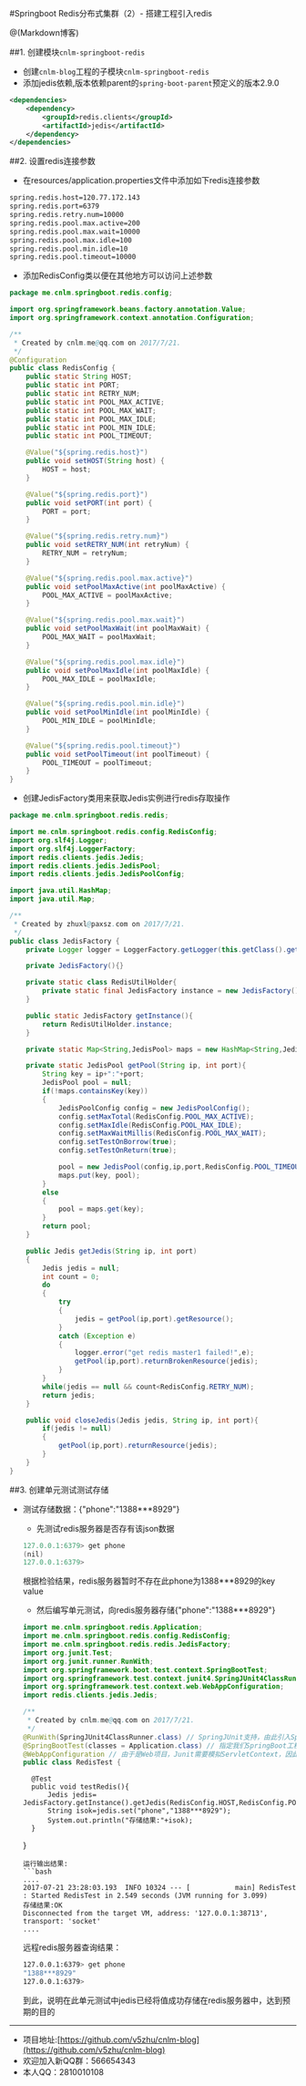 #Springboot Redis分布式集群（2）- 搭建工程引入redis

@(Markdown博客)

##1. 创建模块`cnlm-springboot-redis`
- 创建`cnlm-blog`工程的子模块`cnlm-springboot-redis`
- 添加jedis依赖,版本依赖parent的`spring-boot-parent`预定义的版本2.9.0
```xml
<dependencies>
    <dependency>
        <groupId>redis.clients</groupId>
        <artifactId>jedis</artifactId>
    </dependency>
</dependencies>
```

##2. 设置redis连接参数
- 在resources/application.properties文件中添加如下redis连接参数
```xml
spring.redis.host=120.77.172.143
spring.redis.port=6379
spring.redis.retry.num=10000
spring.redis.pool.max.active=200
spring.redis.pool.max.wait=10000
spring.redis.pool.max.idle=100
spring.redis.pool.min.idle=10
spring.redis.pool.timeout=10000
```
- 添加RedisConfig类以便在其他地方可以访问上述参数
```java
package me.cnlm.springboot.redis.config;

import org.springframework.beans.factory.annotation.Value;
import org.springframework.context.annotation.Configuration;

/**
 * Created by cnlm.me@qq.com on 2017/7/21.
 */
@Configuration
public class RedisConfig {
    public static String HOST;
    public static int PORT;
    public static int RETRY_NUM;
    public static int POOL_MAX_ACTIVE;
    public static int POOL_MAX_WAIT;
    public static int POOL_MAX_IDLE;
    public static int POOL_MIN_IDLE;
    public static int POOL_TIMEOUT;

    @Value("${spring.redis.host}")
    public void setHOST(String host) {
        HOST = host;
    }

    @Value("${spring.redis.port}")
    public void setPORT(int port) {
        PORT = port;
    }

    @Value("${spring.redis.retry.num}")
    public void setRETRY_NUM(int retryNum) {
        RETRY_NUM = retryNum;
    }

    @Value("${spring.redis.pool.max.active}")
    public void setPoolMaxActive(int poolMaxActive) {
        POOL_MAX_ACTIVE = poolMaxActive;
    }

    @Value("${spring.redis.pool.max.wait}")
    public void setPoolMaxWait(int poolMaxWait) {
        POOL_MAX_WAIT = poolMaxWait;
    }

    @Value("${spring.redis.pool.max.idle}")
    public void setPoolMaxIdle(int poolMaxIdle) {
        POOL_MAX_IDLE = poolMaxIdle;
    }

    @Value("${spring.redis.pool.min.idle}")
    public void setPoolMinIdle(int poolMinIdle) {
        POOL_MIN_IDLE = poolMinIdle;
    }

    @Value("${spring.redis.pool.timeout}")
    public void setPoolTimeout(int poolTimeout) {
        POOL_TIMEOUT = poolTimeout;
    }
}

```
- 创建JedisFactory类用来获取Jedis实例进行redis存取操作
```java
package me.cnlm.springboot.redis.redis;

import me.cnlm.springboot.redis.config.RedisConfig;
import org.slf4j.Logger;
import org.slf4j.LoggerFactory;
import redis.clients.jedis.Jedis;
import redis.clients.jedis.JedisPool;
import redis.clients.jedis.JedisPoolConfig;

import java.util.HashMap;
import java.util.Map;

/**
 * Created by zhuxl@paxsz.com on 2017/7/21.
 */
public class JedisFactory {
    private Logger logger = LoggerFactory.getLogger(this.getClass().getName());

    private JedisFactory(){}

    private static class RedisUtilHolder{
        private static final JedisFactory instance = new JedisFactory();
    }

    public static JedisFactory getInstance(){
        return RedisUtilHolder.instance;
    }

    private static Map<String,JedisPool> maps = new HashMap<String,JedisPool>();

    private static JedisPool getPool(String ip, int port){
        String key = ip+":"+port;
        JedisPool pool = null;
        if(!maps.containsKey(key))
        {
            JedisPoolConfig config = new JedisPoolConfig();
            config.setMaxTotal(RedisConfig.POOL_MAX_ACTIVE);
            config.setMaxIdle(RedisConfig.POOL_MAX_IDLE);
            config.setMaxWaitMillis(RedisConfig.POOL_MAX_WAIT);
            config.setTestOnBorrow(true);
            config.setTestOnReturn(true);

            pool = new JedisPool(config,ip,port,RedisConfig.POOL_TIMEOUT);
            maps.put(key, pool);
        }
        else
        {
            pool = maps.get(key);
        }
        return pool;
    }

    public Jedis getJedis(String ip, int port)
    {
        Jedis jedis = null;
        int count = 0;
        do
        {
            try
            {
                jedis = getPool(ip,port).getResource();
            }
            catch (Exception e)
            {
                logger.error("get redis master1 failed!",e);
                getPool(ip,port).returnBrokenResource(jedis);
            }
        }
        while(jedis == null && count<RedisConfig.RETRY_NUM);
        return jedis;
    }

    public void closeJedis(Jedis jedis, String ip, int port){
        if(jedis != null)
        {
            getPool(ip,port).returnResource(jedis);
        }
    }
}
```

##3. 创建单元测试测试存储
- 测试存储数据：{"phone":"1388***8929"}
  -  先测试redis服务器是否存有该json数据
    ```java
    127.0.0.1:6379> get phone
    (nil)
    127.0.0.1:6379> 
    ```
  根据检验结果，redis服务器暂时不存在此phone为1388***8929的key value
  
  -  然后编写单元测试，向redis服务器存储{"phone":"1388***8929"}
    ```java
    import me.cnlm.springboot.redis.Application;
    import me.cnlm.springboot.redis.config.RedisConfig;
    import me.cnlm.springboot.redis.redis.JedisFactory;
    import org.junit.Test;
    import org.junit.runner.RunWith;
    import org.springframework.boot.test.context.SpringBootTest;
    import org.springframework.test.context.junit4.SpringJUnit4ClassRunner;
    import org.springframework.test.context.web.WebAppConfiguration;
    import redis.clients.jedis.Jedis;
    
    /**
     * Created by cnlm.me@qq.com on 2017/7/21.
     */
    @RunWith(SpringJUnit4ClassRunner.class) // SpringJUnit支持，由此引入Spring-Test框架支持！
    @SpringBootTest(classes = Application.class) // 指定我们SpringBoot工程的Application启动类,1.5.4摒弃了SpringApplicationConfiguration注解
    @WebAppConfiguration // 由于是Web项目，Junit需要模拟ServletContext，因此我们需要给我们的测试类加上@WebAppConfiguration。
    public class RedisTest {
    ``````
        @Test
        public void testRedis(){
            Jedis jedis= JedisFactory.getInstance().getJedis(RedisConfig.HOST,RedisConfig.PORT);
            String isok=jedis.set("phone","1388***8929");
            System.out.println("存储结果:"+isok);
        }
    }

    ```
    运行输出结果:
    ```bash
    ....
    2017-07-21 23:28:03.193  INFO 10324 --- [           main] RedisTest                                : Started RedisTest in 2.549 seconds (JVM running for 3.099)
    存储结果:OK
    Disconnected from the target VM, address: '127.0.0.1:38713', transport: 'socket'
    ....
    ```
    远程redis服务器查询结果：
    ```bash
    127.0.0.1:6379> get phone
    "1388***8929"
    127.0.0.1:6379>
    ```
    到此，说明在此单元测试中jedis已经将值成功存储在redis服务器中，达到预期的目的
    
------------------------------------------
    
- 项目地址:[https://github.com/v5zhu/cnlm-blog](https://github.com/v5zhu/cnlm-blog)
- 欢迎加入新QQ群：566654343
- 本人QQ：2810010108